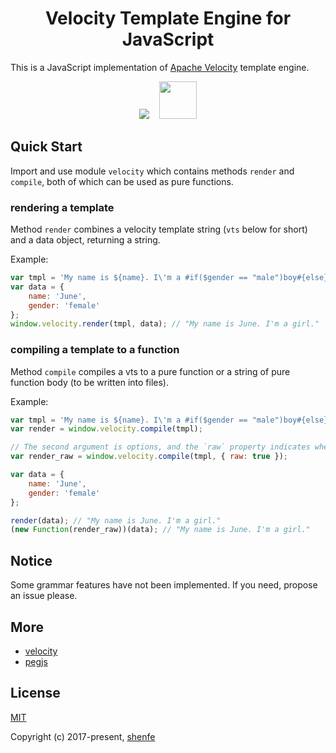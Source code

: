 <h1 align="center">Velocity Template Engine for JavaScript</h1>

This is a JavaScript implementation of [Apache Velocity](http://velocity.apache.org/) template engine.

<p align="center">
    <img src="https://raw.githubusercontent.com/shenfe/Velocity/master/readme_assets/velocity-logo.png">
    <img width="60" height="60" src="https://raw.githubusercontent.com/shenfe/Velocity/master/readme_assets/javascript-logo.png">
</p>

## Quick Start

Import and use module `velocity` which contains methods `render` and `compile`, both of which can be used as pure functions.

### rendering a template

Method `render` combines a velocity template string (`vts` below for short) and a data object, returning a string.

Example:

```js
var tmpl = 'My name is ${name}. I\'m a #if($gender == "male")boy#{else}girl#end.';
var data = {
    name: 'June',
    gender: 'female'
};
window.velocity.render(tmpl, data); // "My name is June. I'm a girl."
```

### compiling a template to a function

Method `compile` compiles a vts to a pure function or a string of pure function body (to be written into files).

Example:

```js
var tmpl = 'My name is ${name}. I\'m a #if($gender == "male")boy#{else}girl#end.';
var render = window.velocity.compile(tmpl);

// The second argument is options, and the `raw` property indicates whether to compile the vts to a string or not.
var render_raw = window.velocity.compile(tmpl, { raw: true });

var data = {
    name: 'June',
    gender: 'female'
};

render(data); // "My name is June. I'm a girl."
(new Function(render_raw))(data); // "My name is June. I'm a girl."
```

## Notice

Some grammar features have not been implemented. If you need, propose an issue please.

## More

* [velocity](http://velocity.apache.org/)
* [pegjs](https://github.com/pegjs/pegjs)

## License

[MIT](http://opensource.org/licenses/MIT)

Copyright (c) 2017-present, [shenfe](https://github.com/shenfe)
